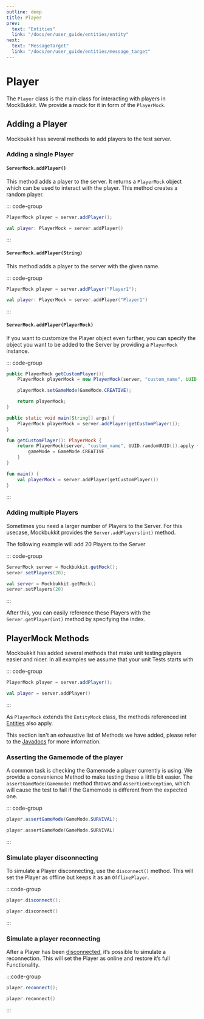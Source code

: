```yaml
---
outline: deep
title: Player
prev:
  text: "Entities"
  link: "/docs/en/user_guide/entities/entity"
next:
  text: "MessageTarget"
  link: "/docs/en/user_guide/entities/message_target"
---
```


# Player

The `Player` class is the main class for interacting with players in MockBukkit. We provide a mock for it
in form of the `PlayerMock`.

## Adding a Player

Mockbukkit has several methods to add players to the test server.

### Adding a single Player

#### `ServerMock.addPlayer()`

This method adds a player to the server. It returns a `PlayerMock` object which can be used to interact with the player.
This method creates a random player.

::: code-group

```java [Java]
PlayerMock player = server.addPlayer();
```

```kotlin [Kotlin]
val player: PlayerMock = server.addPlayer()
```

:::

#### `ServerMock.addPlayer(String)`

This method adds a player to the server with the given name.

::: code-group

```java [Java]
PlayerMock player = server.addPlayer("Player1");
```

```kotlin [Kotlin]
val player: PlayerMock = server.addPlayer("Player1")
```

:::

#### `ServerMock.addPlayer(PlayerMock)`

If you want to customize the Player object even further, you can specify
the object you want to be added to the Server by providing a `PlayerMock` instance.

::: code-group

```java
public PlayerMock getCustomPlayer(){
    PlayerMock playerMock = new PlayerMock(server, "custom_name", UUID.randomUUID());

    playerMock.setGameMode(GameMode.CREATIVE);

    return playerMock;
}

public static void main(String[] args) {
    PlayerMock playerMock = server.addPlayer(getCustomPlayer());
}

```

```kotlin [Kotlin]
fun getCustomPlayer(): PlayerMock {
    return PlayerMock(server, "custom_name", UUID.randomUUID()).apply {
        gameMode = GameMode.CREATIVE
    }
}

fun main() {
    val playerMock = server.addPlayer(getCustomPlayer())
}

```

:::

### Adding multiple Players

Sometimes you need a larger number of Players to the Server.
For this usecase, Mockbukkit provides the `Server.addPlayers(int)` method.

The following example will add 20 Players to the Server

::: code-group

```java [Java]
ServerMock server = Mockbukkit.getMock();
server.setPlayers(20);
```

```kotlin [Kotlin]
val server = Mockbukkit.getMock()
server.setPlayers(20)
```

:::

After this, you can easily reference these Players with the `Server.getPlayer(int)` method
by specifying the index.

## PlayerMock Methods

Mockbukkit has added several methods that make unit testing players easier and nicer.
In all examples we assume that your unit Tests starts with

::: code-group

```java [Java]
PlayerMock player = server.addPlayer();
```

```kotlin [Kotlin]
val player = server.addPlayer()
```

:::

As `PlayerMock` extends the `EntityMock` class, the methods referenced int [Entities](entity.md) also apply.

This section isn't an exhaustive list of Methods we have added, please refer to the
[Javadocs](https://javadoc.io/doc/com.github.seeseemelk/MockBukkit-v1.21) for more information.

### Asserting the Gamemode of the player

A common task is checking the Gamemode a player currently is using. We provide a
convenience Method to make testing these a little bit easier. The `assertGameMode(Gamemode)`
method throws and `AssertionException`,
which will cause the test to fail if the Gamemode is different from the expected one.

::: code-group

```java [Java]
player.assertGameMode(GameMode.SURVIVAL);
```

```kotlin [Kotlin]
player.assertGameMode(GameMode.SURVIVAL)
```

:::

### Simulate player disconnecting

To simulate a Player disconnecting, use the `disconnect()` method. This will set the
Player as offline but keeps it as an `OfflinePlayer`.

:::code-group

```java [Java]
player.disconnect();
```

```kotlin [Kotlin]
player.disconnect()
```

:::

### Simulate a player reconnecting

After a Player has been [disconnected](#simulate-player-disconnecting), it’s possible to simulate a reconnection.
This will set the Player as online and restore it’s full Functionality.

:::code-group

```java [Java]
player.reconnect();
```

```kotlin [Kotlin]
player.reconnect()
```

:::
